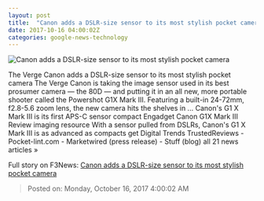 ```yaml
---
layout: post
title:  "Canon adds a DSLR-size sensor to its most stylish pocket camera"
date: 2017-10-16 04:00:02Z
categories: google-news-technology
---
```


![Canon adds a DSLR-size sensor to its most stylish pocket camera](https://cdn.vox-cdn.com/thumbor/fwoYaiwbYcX82kLDjYYTCyl5d9I=/0x248:2084x1339/fit-in/1200x630/cdn.vox-cdn.com/uploads/chorus_asset/file/9466847/HR_G1X_MARKIII_BLACK_3Q_CL_copy.jpg)

The Verge Canon adds a DSLR-size sensor to its most stylish pocket camera The Verge Canon is taking the image sensor used in its best prosumer camera — the 80D — and putting it in an all new, more portable shooter called the Powershot G1X Mark III. Featuring a built-in 24-72mm, f2.8-5.6 zoom lens, the new camera hits the shelves in ... Canon's G1 X Mark III is its first APS-C sensor compact Engadget Canon G1X Mark III Review imaging resource With a sensor pulled from DSLRs, Canon's G1 X Mark III is as advanced as compacts get Digital Trends TrustedReviews - Pocket-lint.com - Marketwired (press release) - Stuff (blog) all 21 news articles »


Full story on F3News: [Canon adds a DSLR-size sensor to its most stylish pocket camera](http://www.f3nws.com/n/vkxXhB)

> Posted on: Monday, October 16, 2017 4:00:02 AM
